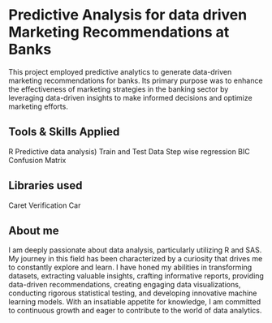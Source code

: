 # Predictive Analysis for  data driven Marketing Recommendations at Banks 
This project employed predictive analytics to generate data-driven marketing recommendations for banks. Its primary purpose was to enhance the effectiveness of marketing strategies in the banking sector by leveraging data-driven insights to make informed decisions and optimize marketing efforts. 

## Tools & Skills Applied 
R 
Predictive data analysis) 
Train and Test Data
Step wise regression
BIC 
Confusion Matrix

## Libraries used 
Caret
Verification
Car

## About me 
I am deeply passionate about data analysis, particularly utilizing R and SAS. My journey in this field has been characterized by a curiosity that drives me to constantly explore and learn. I have honed my abilities in transforming datasets, extracting valuable insights, crafting informative reports, providing data-driven recommendations, creating engaging data visualizations, conducting rigorous statistical testing, and developing innovative machine learning models. With an insatiable appetite for knowledge, I am committed to continuous growth and eager to contribute to the world of data analytics.
